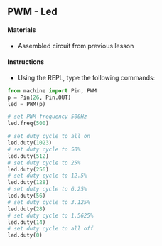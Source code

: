 ## PWM - Led

#### Materials
 - Assembled circuit from previous lesson

#### Instructions
 - Using the REPL, type the following commands:
```Python
from machine import Pin, PWM
p = Pin(26, Pin.OUT)
led = PWM(p)

# set PWM frequency 500Hz
led.freq(500)

# set duty cycle to all on
led.duty(1023)
# set duty cycle to 50%
led.duty(512)
# set duty cycle to 25%
led.duty(256)
# set duty cycle to 12.5%
led.duty(128)
# set duty cycle to 6.25%
led.duty(56)
# set duty cycle to 3.125%
led.duty(28)
# set duty cycle to 1.5625%
led.duty(14)
# set duty cycle to all off
led.duty(0)
```

